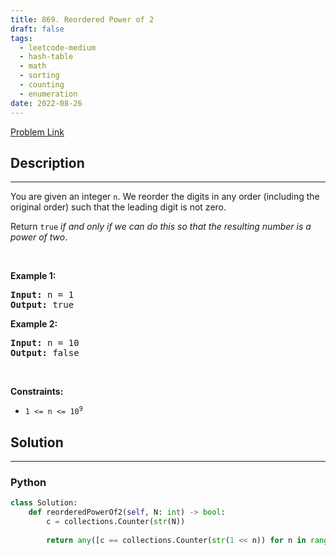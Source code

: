 ```yaml
---
title: 869. Reordered Power of 2
draft: false
tags: 
  - leetcode-medium
  - hash-table
  - math
  - sorting
  - counting
  - enumeration
date: 2022-08-26
---
```


[Problem Link](https://leetcode.com/problems/reordered-power-of-2/)

## Description

---
<p>You are given an integer <code>n</code>. We reorder the digits in any order (including the original order) such that the leading digit is not zero.</p>

<p>Return <code>true</code> <em>if and only if we can do this so that the resulting number is a power of two</em>.</p>

<p>&nbsp;</p>
<p><strong class="example">Example 1:</strong></p>

<pre>
<strong>Input:</strong> n = 1
<strong>Output:</strong> true
</pre>

<p><strong class="example">Example 2:</strong></p>

<pre>
<strong>Input:</strong> n = 10
<strong>Output:</strong> false
</pre>

<p>&nbsp;</p>
<p><strong>Constraints:</strong></p>

<ul>
	<li><code>1 &lt;= n &lt;= 10<sup>9</sup></code></li>
</ul>


## Solution

---
### Python
``` py title='reordered-power-of-2'
class Solution:
    def reorderedPowerOf2(self, N: int) -> bool:
        c = collections.Counter(str(N))
        
        return any([c == collections.Counter(str(1 << n)) for n in range(30)])
```

